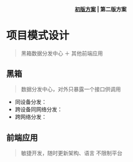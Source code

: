 <h4 align="center">
    <p>
        <a href="https://github.com/Ahackerl/IM/edit/master/readme.md">初版方案</a> |
        <b>第二版方案</b> 
    <p>
</h4>

# 项目模式设计
> 黑箱数据分发中心 ＋ 其他前端应用

## 黑箱
> 数据分发中心，对外只暴露一个接口供调用
* 同设备分发：
* 跨设备同网络分发：
* 跨网络分发：

## 前端应用
> 敏捷开发，随时更新架构、语言
> 不限制平台